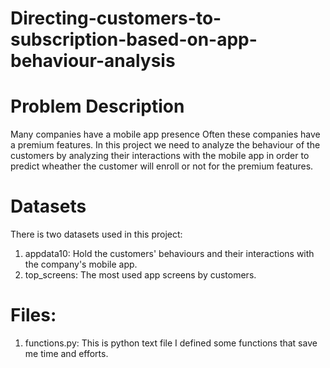 # Directing-customers-to-subscription-based-on-app-behaviour-analysis

# Problem Description
Many companies have a mobile app presence Often these companies have a premium features.
In this project we need to analyze the behaviour of the customers by analyzing their interactions with the mobile app in order to predict wheather the customer will enroll or not for the premium features.


# Datasets
There is two datasets used in this project:
1. appdata10: Hold the customers' behaviours and their interactions with the company's mobile app.
2. top_screens: The most used app screens by customers.

# Files: 
1. functions.py: This is python text file I defined some functions that save me time and efforts.

